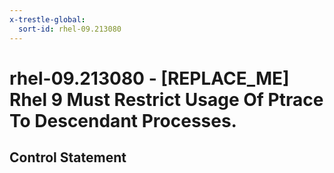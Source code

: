 ```yaml
---
x-trestle-global:
  sort-id: rhel-09.213080
---
```


# rhel-09.213080 - \[REPLACE_ME\] Rhel 9 Must Restrict Usage Of Ptrace To Descendant Processes.

## Control Statement
